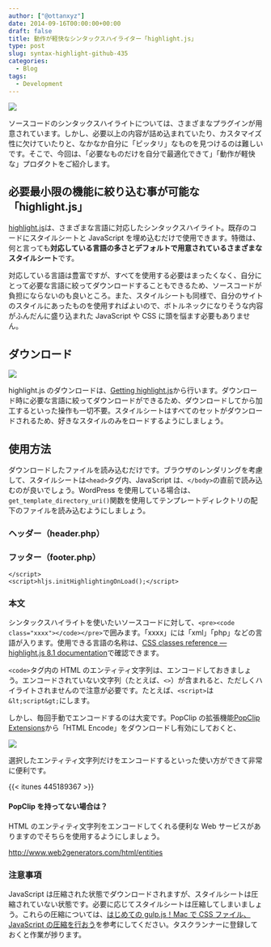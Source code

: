 ```yaml
---
author: ["@ottanxyz"]
date: 2014-09-16T00:00:00+00:00
draft: false
title: 動作が軽快なシンタックスハイライター「highlight.js」
type: post
slug: syntax-highlight-github-435
categories:
  - Blog
tags:
  - Development
---
```


![](/uploads/2014/09/140916-5417c007730c4.png)

ソースコードのシンタックスハイライトについては、さまざまなプラグインが用意されています。しかし、必要以上の内容が詰め込まれていたり、カスタマイズ性に欠けていたりと、なかなか自分に「ピッタリ」なものを見つけるのは難しいです。そこで、今回は、「必要なものだけを自分で最適化できて」「動作が軽快な」プロダクトをご紹介します。

## 必要最小限の機能に絞り込む事が可能な「highlight.js」

[highlight.js](https://highlightjs.org/)は、さまざまな言語に対応したシンタックスハイライト。既存のコードにスタイルシートと JavaScript を埋め込むだけで使用できます。特徴は、何と言っても**対応している言語の多さとデフォルトで用意されているさまざまなスタイルシート**です。

対応している言語は豊富ですが、すべてを使用する必要はまったくなく、自分にとって必要な言語に絞ってダウンロードすることもできるため、ソースコードが負担にならないのも良いところ。また、スタイルシートも同様で、自分のサイトのスタイルにあったものを使用すればよいので、ボトルネックになりそうな内容がふんだんに盛り込まれた JavaScript や CSS に頭を悩ます必要もありません。

## ダウンロード

![](/uploads/2014/09/140916-5417c0091c61d.png)

highlight.js のダウンロードは、[Getting highlight.js](https://highlightjs.org/download/)から行います。ダウンロード時に必要な言語に絞ってダウンロードができるため、ダウンロードしてから加工するといった操作も一切不要。スタイルシートはすべてのセットがダウンロードされるため、好きなスタイルのみをロードするようにしましょう。

## 使用方法

ダウンロードしたファイルを読み込むだけです。ブラウザのレンダリングを考慮して、スタイルシートは`<head>`タグ内、JavaScript は、`</body>`の直前で読み込むのが良いでしょう。WordPress を使用している場合は、`get_template_directory_uri()`関数を使用してテンプレートディレクトリの配下のファイルを読み込むようにしましょう。

### ヘッダー（header.php）

### フッター（footer.php）

    </script>
    <script>hljs.initHighlightingOnLoad();</script>

### 本文

シンタックスハイライトを使いたいソースコードに対して、`<pre><code class="xxxx"></code></pre>`で囲みます。「xxxx」には「xml」「php」などの言語が入ります。使用できる言語の名称は、[CSS classes reference — highlight.js 8.1 documentation](https://highlightjs.readthedocs.org/en/latest/css-classes-reference.html)で確認できます。

`<code>`タグ内の HTML のエンティティ文字列は、エンコードしておきましょう。エンコードされていない文字列（たとえば、`<>`）が含まれると、ただしくハイライトされませんので注意が必要です。たとえば、`<script>`は`&lt;script&gt;`にします。

しかし、毎回手動でエンコードするのは大変です。PopClip の拡張機能[PopClip Extensions](https://pilotmoon.com/popclip/extensions/)から「HTML Encode」をダウンロードし有効にしておくと、

![](/uploads/2014/09/140916-5417cda504c29.png)

選択したエンティティ文字列だけをエンコードするといった使い方ができて非常に便利です。

{{< itunes 445189367 >}}

#### PopClip を持ってない場合は？

HTML のエンティティ文字列をエンコードしてくれる便利な Web サービスがありますのでそちらを使用するようにしましょう。

http://www.web2generators.com/html/entities

### 注意事項

JavaScript は圧縮された状態でダウンロードされますが、スタイルシートは圧縮されていない状態です。必要に応じてスタイルシートは圧縮してしまいましょう。これらの圧縮については、[はじめての gulp.js！Mac で CSS ファイル、JavaScript の圧縮を行おう](/posts/2014/09/gulp-css-sass-268/)を参考にしてください。タスクランナーに登録しておくと作業が捗ります。
